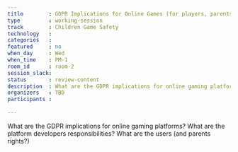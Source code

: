 ```yaml
---
title        : GDPR Implications for Online Games (for players, parents and platform owners)
type         : working-session
track        : Children Game Safety
technology   :
categories   :
featured     : no
when_day     : Wed
when_time    : PM-1
room_id      : room-2
session_slack:
status       : review-content
description  : What are the GDPR implications for online gaming platforms? What are the platform developers responsibilities? What are the users (and parents rights?)
organizers   : TBD
participants :
    
---
```


What are the GDPR implications for online gaming platforms? What are the platform developers responsibilities? What are the users (and parents rights?)
